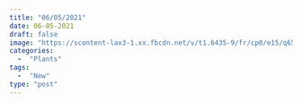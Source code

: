 ```yaml
---
title: "06/05/2021"
date: 06-05-2021
draft: false
image: "https://scontent-lax3-1.xx.fbcdn.net/v/t1.6435-9/fr/cp0/e15/q65/186104472_10224225244966204_2654367756596542142_n.jpg?_nc_cat=108&ccb=1-3&_nc_sid=8bfeb9&_nc_ohc=9BfXjGwA0U4AX9IX0v5&_nc_ht=scontent-lax3-1.xx&tp=14&oh=7b0fdd6614c435391f04a10a3d462fa2&oe=60DF9C24"
categories:
  -  "Plants"
tags:
  -  "New"
type: "post"
---
```

